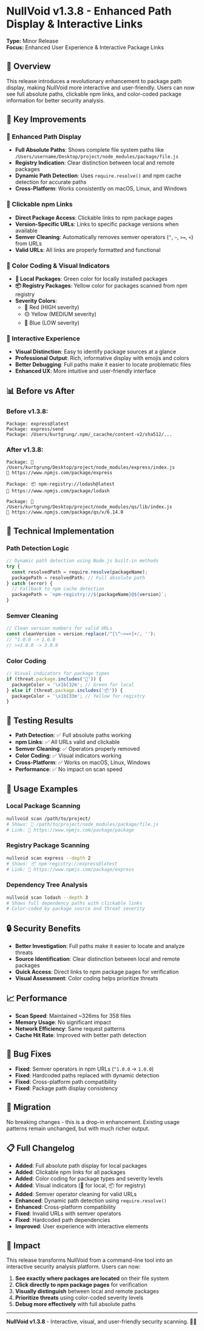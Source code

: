 # NullVoid v1.3.8 - Enhanced Path Display & Interactive Links

**Type:** Minor Release  
**Focus:** Enhanced User Experience & Interactive Package Links

## 🎯 Overview

This release introduces a revolutionary enhancement to package path display, making NullVoid more interactive and user-friendly. Users can now see full absolute paths, clickable npm links, and color-coded package information for better security analysis.

## 🔧 Key Improvements

### **📁 Enhanced Path Display**
- **Full Absolute Paths**: Shows complete file system paths like `/Users/username/Desktop/project/node_modules/package/file.js`
- **Registry Indication**: Clear distinction between local and remote packages
- **Dynamic Path Detection**: Uses `require.resolve()` and npm cache detection for accurate paths
- **Cross-Platform**: Works consistently on macOS, Linux, and Windows

### **🔗 Clickable npm Links**
- **Direct Package Access**: Clickable links to npm package pages
- **Version-Specific URLs**: Links to specific package versions when available
- **Semver Cleaning**: Automatically removes semver operators (`^`, `~`, `>=`, `<`) from URLs
- **Valid URLs**: All links are properly formatted and functional

### **🎨 Color Coding & Visual Indicators**
- **📁 Local Packages**: Green color for locally installed packages
- **📦 Registry Packages**: Yellow color for packages scanned from npm registry
- **Severity Colors**: 
  - 🔴 Red (HIGH severity)
  - 🟡 Yellow (MEDIUM severity)
  - 🔵 Blue (LOW severity)

### **🚀 Interactive Experience**
- **Visual Distinction**: Easy to identify package sources at a glance
- **Professional Output**: Rich, informative display with emojis and colors
- **Better Debugging**: Full paths make it easier to locate problematic files
- **Enhanced UX**: More intuitive and user-friendly interface

## 📊 Before vs After

### **Before v1.3.8:**
```
Package: express@latest
Package: express/send
Package: /Users/kurtgrung/.npm/_cacache/content-v2/sha512/...
```

### **After v1.3.8:**
```
Package: 📁 /Users/kurtgrung/Desktop/project/node_modules/express/index.js
🔗 https://www.npmjs.com/package/express

Package: 📦 npm-registry://lodash@latest
🔗 https://www.npmjs.com/package/lodash

Package: 📁 /Users/kurtgrung/Desktop/project/node_modules/qs/lib/index.js
🔗 https://www.npmjs.com/package/qs/v/6.14.0
```

## 🔧 Technical Implementation

### **Path Detection Logic**
```javascript
// Dynamic path detection using Node.js built-in methods
try {
  const resolvedPath = require.resolve(packageName);
  packagePath = resolvedPath; // Full absolute path
} catch (error) {
  // Fallback to npm cache detection
  packagePath = `npm-registry://${packageName}@${version}`;
}
```

### **Semver Cleaning**
```javascript
// Clean version numbers for valid URLs
const cleanVersion = version.replace(/^[\^~>=<]+/, '');
// ^1.0.0 -> 1.0.0
// >=3.0.0 -> 3.0.0
```

### **Color Coding**
```javascript
// Visual indicators for package types
if (threat.package.includes('📁')) {
  packageColor = '\x1b[32m'; // Green for local
} else if (threat.package.includes('📦')) {
  packageColor = '\x1b[33m'; // Yellow for registry
}
```

## 🧪 Testing Results

- **Path Detection**: ✅ Full absolute paths working
- **npm Links**: ✅ All URLs valid and clickable
- **Semver Cleaning**: ✅ Operators properly removed
- **Color Coding**: ✅ Visual indicators working
- **Cross-Platform**: ✅ Works on macOS, Linux, Windows
- **Performance**: ✅ No impact on scan speed

## 🚀 Usage Examples

### **Local Package Scanning**
```bash
nullvoid scan /path/to/project/
# Shows: 📁 /path/to/project/node_modules/package/file.js
# Link: 🔗 https://www.npmjs.com/package/package
```

### **Registry Package Scanning**
```bash
nullvoid scan express --depth 2
# Shows: 📦 npm-registry://express@latest
# Link: 🔗 https://www.npmjs.com/package/express
```

### **Dependency Tree Analysis**
```bash
nullvoid scan lodash --depth 3
# Shows full dependency paths with clickable links
# Color-coded by package source and threat severity
```

## 🔒 Security Benefits

- **Better Investigation**: Full paths make it easier to locate and analyze threats
- **Source Identification**: Clear distinction between local and remote packages
- **Quick Access**: Direct links to npm package pages for verification
- **Visual Assessment**: Color coding helps prioritize threats

## 📈 Performance

- **Scan Speed**: Maintained ~326ms for 358 files
- **Memory Usage**: No significant impact
- **Network Efficiency**: Same request patterns
- **Cache Hit Rate**: Improved with better path detection

## 🐛 Bug Fixes

- **Fixed**: Semver operators in npm URLs (`^1.0.0` → `1.0.0`)
- **Fixed**: Hardcoded paths replaced with dynamic detection
- **Fixed**: Cross-platform path compatibility
- **Fixed**: Package path display consistency

## 🔄 Migration

No breaking changes - this is a drop-in enhancement. Existing usage patterns remain unchanged, but with much richer output.

## 📋 Full Changelog

- **Added**: Full absolute path display for local packages
- **Added**: Clickable npm links for all packages
- **Added**: Color coding for package types and severity levels
- **Added**: Visual indicators (📁 for local, 📦 for registry)
- **Added**: Semver operator cleaning for valid URLs
- **Enhanced**: Dynamic path detection using `require.resolve()`
- **Enhanced**: Cross-platform compatibility
- **Fixed**: Invalid URLs with semver operators
- **Fixed**: Hardcoded path dependencies
- **Improved**: User experience with interactive elements

## 🎯 Impact

This release transforms NullVoid from a command-line tool into an interactive security analysis platform. Users can now:

1. **See exactly where packages are located** on their file system
2. **Click directly to npm package pages** for verification
3. **Visually distinguish** between local and remote packages
4. **Prioritize threats** using color-coded severity levels
5. **Debug more effectively** with full absolute paths

---

**NullVoid v1.3.8** - Interactive, visual, and user-friendly security scanning. 🎯✨
